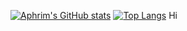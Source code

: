 [![Aphrim's GitHub stats](https://github-readme-stats.vercel.app/api?username=aphrim&count_private=true&theme=synthwave)](https://github.com/anuraghazra/github-readme-stats)
[![Top Langs](https://github-readme-stats.vercel.app/api/top-langs/?username=aphrim&theme=synthwave)](https://github.com/anuraghazra/github-readme-stats)
Hi
